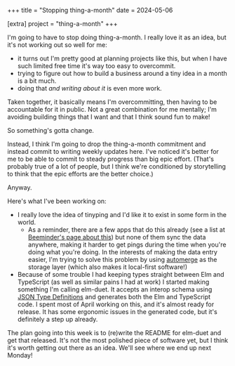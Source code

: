 +++
title = "Stopping thing-a-month"
date = 2024-05-06

[extra]
project = "thing-a-month"
+++

I'm going to have to stop doing thing-a-month. I really love it as an idea, but it's not working out so well for me:

- it turns out I'm pretty good at planning projects like this, but when I have such limited free time it's way too easy to overcommit.
- trying to figure out how to build a business around a tiny idea in a month is a bit much.
- doing that *and writing about it* is even more work.

Taken together, it basically means I'm overcommitting, then having to be accountable for it in public. Not a great combination for me mentally; I'm avoiding building things that I want and that I think sound fun to make!

So something's gotta change.

<!-- more -->

Instead, I think I'm going to drop the thing-a-month commitment and instead commit to writing weekly updates here. I've noticed it's better for me to be able to commit to steady progress than big epic effort. (That's probably true of a lot of people, but I think we're conditioned by storytelling to think that the epic efforts are the better choice.)

Anyway.

Here's what I've been working on:

- I really love the idea of tinyping and I'd like it to exist in some form in the world.
  - As a reminder, there are a few apps that do this already (see a list at [Beeminder's page about this](https://doc.beeminder.com/tagtime)) but none of them sync the data anywhere, making it harder to get pings during the time when you're doing what you're doing. In the interests of making the data entry easier, I'm trying to solve this problem by using [automerge](https://automerge.org/) as the storage layer (which also makes it local-first software!)
- Because of some trouble I had keeping types straight between Elm and TypeScript (as well as similar pains I had at work) I started making something I'm calling elm-duet. It accepts an interop schema using [JSON Type Definitions](https://jsontypedef.com/) and generates both the Elm and TypeScript code. I spent most of April working on this, and it's almost ready for release. It has some ergonomic issues in the generated code, but it's definitely a step up already.

The plan going into this week is to (re)write the README for elm-duet and get that released. It's not the most polished piece of software yet, but I think it's worth getting out there as an idea. We'll see where we end up next Monday!
